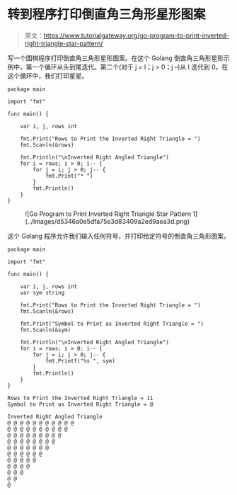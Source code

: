 # 转到程序打印倒直角三角形星形图案

> 原文：<https://www.tutorialgateway.org/go-program-to-print-inverted-right-triangle-star-pattern/>

写一个围棋程序打印倒直角三角形星形图案。在这个 Golang 倒直角三角形星形示例中，第一个循环从头到尾迭代。第二个(对于 j = I；j > 0；j –)从 I 迭代到 0。在这个循环中，我们打印星星。

```
package main

import "fmt"

func main() {

    var i, j, rows int

    fmt.Print("Rows to Print the Inverted Right Triangle = ")
    fmt.Scanln(&rows)

    fmt.Println("\nInverted Right Angled Triangle")
    for i = rows; i > 0; i-- {
        for j = i; j > 0; j-- {
            fmt.Print("* ")
        }
        fmt.Println()
    }
}
```

<figure class="wp-block-image size-large">![Go Program to Print Inverted Right Triangle Star Pattern 1](../Images/d5346a0e5dfa75e3d83409a2ed9aea3d.png)</figure>

这个 Golang 程序允许我们输入任何符号，并打印给定符号的倒直角三角形图案。

```
package main

import "fmt"

func main() {

    var i, j, rows int
    var sym string

    fmt.Print("Rows to Print the Inverted Right Triangle = ")
    fmt.Scanln(&rows)

    fmt.Print("Symbol to Print as Inverted Right Triangle = ")
    fmt.Scanln(&sym)

    fmt.Println("\nInverted Right Angled Triangle")
    for i = rows; i > 0; i-- {
        for j = i; j > 0; j-- {
            fmt.Printf("%s ", sym)
        }
        fmt.Println()
    }
}
```

```
Rows to Print the Inverted Right Triangle = 11
Symbol to Print as Inverted Right Triangle = @

Inverted Right Angled Triangle
@ @ @ @ @ @ @ @ @ @ @ 
@ @ @ @ @ @ @ @ @ @ 
@ @ @ @ @ @ @ @ @ 
@ @ @ @ @ @ @ @ 
@ @ @ @ @ @ @ 
@ @ @ @ @ @ 
@ @ @ @ @ 
@ @ @ @ 
@ @ @ 
@ @ 
@
```